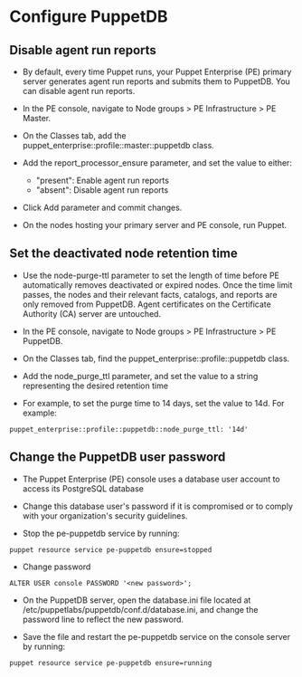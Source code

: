 # Configure PuppetDB
## Disable agent run reports
- By default, every time Puppet runs, your Puppet Enterprise (PE) primary server generates agent run reports and submits them to PuppetDB. You can disable agent run reports.

- In the PE console, navigate to Node groups > PE Infrastructure > PE Master.
- On the Classes tab, add the puppet_enterprise::profile::master::puppetdb class.
- Add the report_processor_ensure parameter, and set the value to either:
  - "present": Enable agent run reports
  - "absent": Disable agent run reports
- Click Add parameter and commit changes.
- On the nodes hosting your primary server and PE console, run Puppet.

## Set the deactivated node retention time
- Use the node-purge-ttl parameter to set the length of time before PE automatically removes deactivated or expired nodes. Once the time limit passes, the nodes and their relevant facts, catalogs, and reports are only removed from PuppetDB. Agent certificates on the Certificate Authority (CA) server are untouched.

- In the PE console, navigate to Node groups > PE Infrastructure > PE PuppetDB.
- On the Classes tab, find the puppet_enterprise::profile::puppetdb class.
- Add the node_purge_ttl parameter, and set the value to a string representing the desired retention time

- For example, to set the purge time to 14 days, set the value to 14d. For example:
```
puppet_enterprise::profile::puppetdb::node_purge_ttl: '14d'
```

## Change the PuppetDB user password
- The Puppet Enterprise (PE) console uses a database user account to access its PostgreSQL database
- Change this database user's password if it is compromised or to comply with your organization's security guidelines.

- Stop the pe-puppetdb service by running:
```
puppet resource service pe-puppetdb ensure=stopped
```
- Change password
```
ALTER USER console PASSWORD '<new password>';
```
- On the PuppetDB server, open the database.ini file located at /etc/puppetlabs/puppetdb/conf.d/database.ini, and change the password line to reflect the new password.

- Save the file and restart the pe-puppetdb service on the console server by running:
```
puppet resource service pe-puppetdb ensure=running
```
